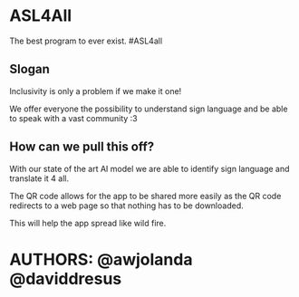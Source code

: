 # ASL4All
The best program to ever exist.
#ASL4all

## Slogan

Inclusivity is only a problem if we make it one!
 
We offer everyone the possibility to understand sign language and be able to speak with a vast community :3
 
## How can we pull this off?
 
With our state of the art AI model we are able to identify sign language and translate it 4 all.
 
The QR code allows for the app to be shared more easily as the QR code redirects to a web page so that nothing has to be downloaded.
 
This will help the app spread like wild fire.



















# AUTHORS: @awjolanda @daviddresus
